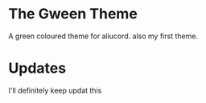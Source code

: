 # The Gween Theme

A green coloured theme for aliucord. also my first theme.

# Updates

I'll definitely keep updat this
